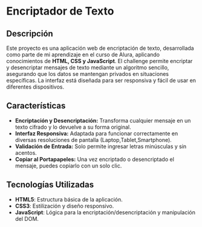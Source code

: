 # Encriptador de Texto

## Descripción

Este proyecto es una aplicación web de encriptación de texto, desarrollada como parte de mi aprendizaje en el curso de Alura, aplicando conocimientos de **HTML, CSS y JavaScript**. El challenge permite encriptar y desencriptar mensajes de texto mediante un algoritmo sencillo, asegurando que los datos se mantengan privados en situaciones específicas. La interfaz está diseñada para ser responsiva y fácil de usar en diferentes dispositivos.

## Características

- **Encriptación y Desencriptación:** Transforma cualquier mensaje en un texto cifrado y lo devuelve a su forma original.
- **Interfaz Responsiva:** Adaptada para funcionar correctamente en diversas resoluciones de pantalla (Laptop,Tablet,Smartphone).
- **Validación de Entrada:** Solo permite ingresar letras minúsculas y sin acentos.
- **Copiar al Portapapeles:** Una vez encriptado o desencriptado el mensaje, puedes copiarlo con un solo clic.

## Tecnologías Utilizadas

- **HTML5**: Estructura básica de la aplicación.
- **CSS3**: Estilización y diseño responsivo.
- **JavaScript**: Lógica para la encriptación/desencriptación y manipulación del DOM.
